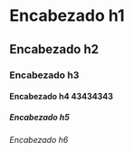# Encabezado h1 
## Encabezado h2
### Encabezado h3
#### Encabezado h4 43434343
##### Encabezado h5
###### Encabezado h6
